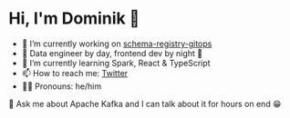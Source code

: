 # Hi, I'm Dominik 👋

- 🔭 I’m currently working on [schema-registry-gitops](https://github.com/domnikl/schema-registry-gitops)
- 🌅 Data engineer by day, frontend dev by night 🌃
- 🌱 I’m currently learning Spark, React & TypeScript
- 📫 How to reach me: [Twitter](https://twitter.com/domnikl)
- 👨‍💻 Pronouns: he/him

💬 Ask me about Apache Kafka and I can talk about it for hours on end 😁
